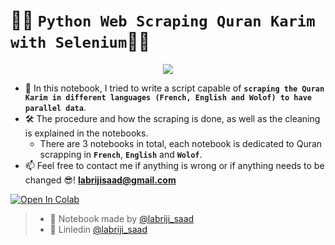 # 🐍📿 `Python Web Scraping Quran Karim with Selenium`🕋🕌  
<p align="center">
  <img src="https://user-images.githubusercontent.com/74627083/182167971-c3cff719-4cf0-46f4-8a0b-d2ec2d63e3e8.png" />
</p>

- 🎯 In this notebook, I tried to write a script capable of **`scraping the Quran Karim in different languages (French, English and Wolof) to have parallel data`**.
- 🛠️ The procedure and how the scraping is done, as well as the cleaning is explained in the notebooks.
  - There are 3 notebooks in total, each notebook is dedicated to Quran scrapping in **`French`**, **`English`** and **`Wolof`**.
- 📫 Feel free to contact me if anything is wrong or if anything needs to be changed 😎!  **labrijisaad@gmail.com**

<a href="https://colab.research.google.com/github/labrijisaad/Python-Web-Scraping-Quran-Karim-with-Selenium" target="_parent"><img src="https://colab.research.google.com/assets/colab-badge.svg" alt="Open In Colab"/></a>

> - 🙌 Notebook made by [@labriji_saad](https://github.com/labrijisaad)
> - 🔗 Linledin [@labriji_saad](https://www.linkedin.com/in/labrijisaad/)
